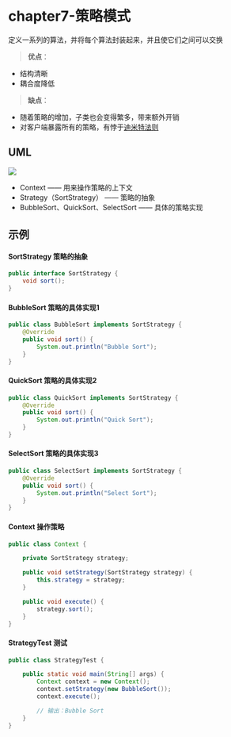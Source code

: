 # chapter7-策略模式

定义一系列的算法，并将每个算法封装起来，并且使它们之间可以交换

> **优点**：  
* 结构清晰
* 耦合度降低  

> **缺点**：  
* 随着策略的增加，子类也会变得繁多，带来额外开销
* 对客户端暴露所有的策略，有悖于[迪米特法则](https://github.com/onlylemi/notes/blob/master/%E3%80%8AAndroid%E6%BA%90%E7%A0%81%E8%AE%BE%E8%AE%A1%E6%A8%A1%E5%BC%8F%E8%A7%A3%E6%9E%90%E4%B8%8E%E5%AE%9E%E6%88%98%E3%80%8B/chapter1-%E9%9D%A2%E5%90%91%E5%AF%B9%E8%B1%A1%E5%85%AD%E5%A4%A7%E5%8E%9F%E5%88%99.md#迪米特原则lod)

## UML

![](https://raw.githubusercontent.com/onlylemi/res/master/dp_strategy_uml.png)

* Context —— 用来操作策略的上下文
* Strategy（SortStrategy） —— 策略的抽象
* BubbleSort、QuickSort、SelectSort —— 具体的策略实现

## 示例

#### SortStrategy 策略的抽象

```java
public interface SortStrategy {
    void sort();
}
```

#### BubbleSort 策略的具体实现1

```java
public class BubbleSort implements SortStrategy {
    @Override
    public void sort() {
        System.out.println("Bubble Sort");
    }
}
```

#### QuickSort 策略的具体实现2

```java
public class QuickSort implements SortStrategy {
    @Override
    public void sort() {
        System.out.println("Quick Sort");
    }
}
```

#### SelectSort 策略的具体实现3

```java
public class SelectSort implements SortStrategy {
    @Override
    public void sort() {
        System.out.println("Select Sort");
    }
}
```

#### Context 操作策略

```java
public class Context {

    private SortStrategy strategy;

    public void setStrategy(SortStrategy strategy) {
        this.strategy = strategy;
    }

    public void execute() {
        strategy.sort();
    }
}
```

#### StrategyTest 测试

```java
public class StrategyTest {

    public static void main(String[] args) {
        Context context = new Context();
        context.setStrategy(new BubbleSort());
        context.execute();

        // 输出：Bubble Sort
    }
}
```

